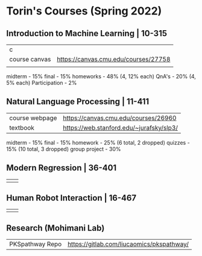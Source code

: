 # Torin's Courses (Spring 2022)

## Introduction to Machine Learning | 10-315
|  |  |
|--|--|
| c
| course canvas | https://canvas.cmu.edu/courses/27758 |
|  |  |
midterm - 15%
final - 15%
homeworks - 48% (4, 12% each)
QnA's - 20% (4, 5% each)
Participation - 2%

## Natural Language Processing | 11-411
|  |  |
|--|--|
| course webpage | https://canvas.cmu.edu/courses/26960 |
| textbook | https://web.stanford.edu/~jurafsky/slp3/ |
midterm - 15%
final - 15%
homework - 25% (6 total, 2 dropped)
quizzes - 15% (10 total, 3 dropped)
group project - 30%

## Modern Regression | 36-401
|  |  |
|--|--|
|  |  |

## Human Robot Interaction | 16-467
|  |  |
|--|--|
|  |  |

## Research (Mohimani Lab)
|||
|--|--|
| PKSpathway Repo | https://gitlab.com/liucaomics/pkspathway/ |
<!--stackedit_data:
eyJoaXN0b3J5IjpbLTEzMDg1NjI1MDEsMTQxMjQ4OTQ2NiwtNj
U2ODIxMDQsLTY3NzY4MDkyMiwtMTcwNTMwNDIwNV19
-->